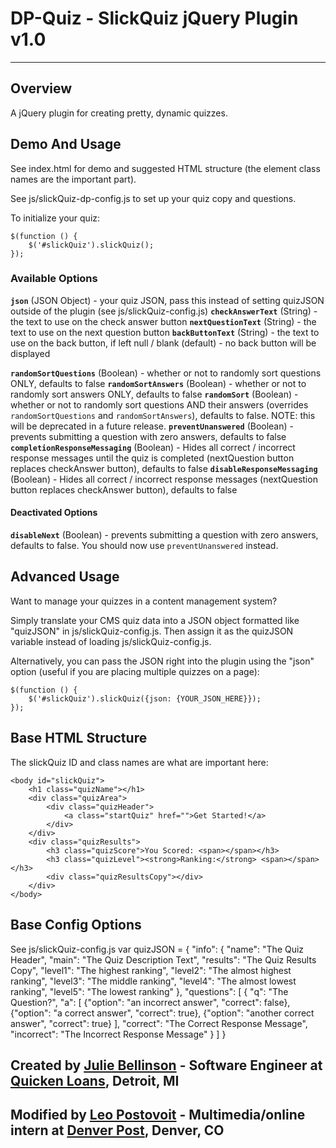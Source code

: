 # DP-Quiz - SlickQuiz jQuery Plugin v1.0
* * *

## Overview

A jQuery plugin for creating pretty, dynamic quizzes.


## Demo And Usage

See index.html for demo and suggested HTML structure (the element class names are the important part).

See js/slickQuiz-dp-config.js to set up your quiz copy and questions.

To initialize your quiz:

    $(function () {
        $('#slickQuiz').slickQuiz();
    });


### Available Options

**`json`** (JSON Object) - your quiz JSON, pass this instead of setting quizJSON outside of the plugin (see js/slickQuiz-config.js)
**`checkAnswerText`** (String) - the text to use on the check answer button
**`nextQuestionText`** (String) - the text to use on the next question button
**`backButtonText`** (String) - the text to use on the back button, if left null / blank (default) - no back button will be displayed

**`randomSortQuestions`** (Boolean) - whether or not to randomly sort questions ONLY, defaults to false
**`randomSortAnswers`** (Boolean) - whether or not to randomly sort answers ONLY, defaults to false
**`randomSort`** (Boolean) - whether or not to randomly sort questions AND their answers (overrides `randomSortQuestions` and `randomSortAnswers`), defaults to false. NOTE: this will be deprecated in a future release.
**`preventUnanswered`** (Boolean) - prevents submitting a question with zero answers, defaults to false
**`completionResponseMessaging`** (Boolean) - Hides all correct / incorrect response messages until the quiz is completed (nextQuestion button replaces checkAnswer button), defaults to false
**`disableResponseMessaging`** (Boolean) - Hides all correct / incorrect response messages (nextQuestion button replaces checkAnswer button), defaults to false

#### Deactivated Options
**`disableNext`** (Boolean) - prevents submitting a question with zero answers, defaults to false. You should now use `preventUnanswered` instead.


## Advanced Usage

Want to manage your quizzes in a content management system?

Simply translate your CMS quiz data into a JSON object formatted like "quizJSON" in js/slickQuiz-config.js.
Then assign it as the quizJSON variable instead of loading js/slickQuiz-config.js.

Alternatively, you can pass the JSON right into the plugin using the "json" option (useful if you are placing multiple quizzes on a page):

    $(function () {
        $('#slickQuiz').slickQuiz({json: {YOUR_JSON_HERE}});
    });


## Base HTML Structure
The slickQuiz ID and class names are what are important here:

    <body id="slickQuiz">
        <h1 class="quizName"></h1>
        <div class="quizArea">
            <div class="quizHeader">
                <a class="startQuiz" href="">Get Started!</a>
            </div>
        </div>
        <div class="quizResults">
            <h3 class="quizScore">You Scored: <span></span></h3>
            <h3 class="quizLevel"><strong>Ranking:</strong> <span></span></h3>
            <div class="quizResultsCopy"></div>
        </div>
    </body>


## Base Config Options
See js/slickQuiz-config.js
    var quizJSON = {
        "info": {
            "name":    "The Quiz Header",
            "main":    "The Quiz Description Text",
            "results": "The Quiz Results Copy",
            "level1":  "The highest ranking",
            "level2":  "The almost highest ranking",
            "level3":  "The middle ranking",
            "level4":  "The almost lowest ranking",
            "level5":  "The lowest ranking"
        },
        "questions": [
            {
                "q": "The Question?",
                "a": [
                    {"option": "an incorrect answer",       "correct": false},
                    {"option": "a correct answer",          "correct": true},
                    {"option": "another correct answer",    "correct": true}
                ],
                "correct": "The Correct Response Message",
                "incorrect": "The Incorrect Response Message"
            }
        ]
    }


## Created by [Julie Bellinson](http://jewlofthelotus.com) - Software Engineer at [Quicken Loans](http://quickenloans.com), Detroit, MI
## Modified by [Leo Postovoit](http://www.postphotos.us) - Multimedia/online intern at [Denver Post](http://denverpost.com), Denver, CO